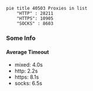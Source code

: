 
```mermaid
pie title 40503 Proxies in list
    "HTTP" : 28211
    "HTTPS": 10905
    "SOCKS" : 8603
```

### Some Info
#### Average Timeout

- mixed: 4.0s
- http: 2.2s
- https: 8.1s
- socks: 6.5s